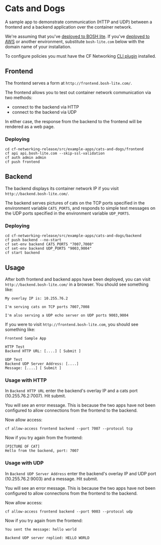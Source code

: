 # Cats and Dogs

A sample app to demonstrate communication (HTTP and UDP) between a frontend and a backend application over the container network.

We're assuming that you've [deployed to BOSH lite](../../../docs/deploy-bosh-lite.md).
If you've [deployed to AWS](../../../docs/deploy-iaas.md#deploy-to-aws) or another environment,
substitute `bosh-lite.com` below with the domain name of your installation.

To configure policies you must have the CF Networking
[CLI plugin](https://github.com/cloudfoundry-incubator/cf-networking-release/blob/develop/docs/CLI.md) installed.


## Frontend
The frontend serves a form at `http://frontend.bosh-lite.com/`.

The frontend allows you to test out container network communication via two methods:

- connect to the backend via HTTP
- connect to the backend via UDP

In either case, the response from the backend to the frontend will be rendered as a web page.


### Deploying
```
cd cf-networking-release/src/example-apps/cats-and-dogs/frontend
cf api api.bosh-lite.com --skip-ssl-validation
cf auth admin admin
cf push frontend
```


## Backend
The backend displays its container network IP if you visit `http://backend.bosh-lite.com/`.

The backend serves pictures of cats on the TCP ports specified in the environment variable `CATS_PORTS`,
and responds to simple text messages on the UDP ports specified in the environment variable `UDP_PORTS`.


### Deploying
```
cd cf-networking-release/src/example-apps/cats-and-dogs/backend
cf push backend --no-start
cf set-env backend CATS_PORTS "7007,7008"
cf set-env backend UDP_PORTS "9003,9004"
cf start backend
```


## Usage

After both frontend and backend apps have been deployed, you can visit `http://backend.bosh-lite.com/`
in a browser. You should see something like:

```
My overlay IP is: 10.255.76.2

I'm serving cats on TCP ports 7007,7008

I'm also serving a UDP echo server on UDP ports 9003,9004
```

If you were to visit `http://frontend.bosh-lite.com`, you should see something like:

```
Frontend Sample App

HTTP Test
Backend HTTP URL: [....] [ Submit ]

UDP Test
Backend UDP Server Address: [....]
Message: [....] [ Submit ]
```


### Usage with HTTP

In `Backend HTTP URL` enter the backend's overlay IP and a cats port (10.255.76.2:7007).
Hit submit.

You will see an error message. This is because the two apps have not been
configured to allow connections from the frontend to the backend.

Now allow access:

```
cf allow-access frontend backend --port 7007 --protocol tcp
```

Now if you try again from the frontend:

```
[PICTURE OF CAT]
Hello from the backend, port: 7007
```


### Usage with UDP

In `Backend UDP Server Address` enter the backend's overlay IP and UDP port
(10.255.76.2:9003) and a message. Hit submit.

You will see an error message. This is because the two apps have not been
configured to allow connections from the frontend to the backend.

Now allow access:

```
cf allow-access frontend backend --port 9003 --protocol udp
```

Now if you try again from the frontend:

```
You sent the message: hello world

Backend UDP server replied: HELLO WORLD
```
